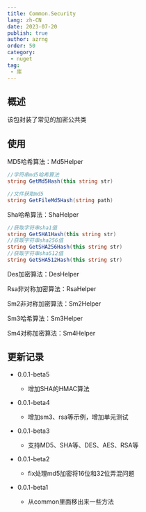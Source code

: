 ```yaml
---
title: Common.Security
lang: zh-CN
date: 2023-07-20
publish: true
author: azrng
order: 50
category:
 - nuget
tag:
 - 库
---
```

## 概述

该包封装了常见的加密公共类

## 使用

MD5哈希算法：Md5Helper

```c#
//字符串md5哈希算法
string GetMd5Hash(this string str)

//文件获取md5
string GetFileMd5Hash(string path)
```

Sha哈希算法：ShaHelper

```c#
//获取字符串sha1值
string GetSHA1Hash(this string str)
//获取字符串sha256值
string GetSHA256Hash(this string str)
//获取字符串sha512值
string GetSHA512Hash(this string str)
```

Des加密算法：DesHelper

Rsa非对称加密算法：RsaHelper

Sm2非对称加密算法：Sm2Helper

Sm3哈希算法：Sm3Helper

Sm4对称加密算法：Sm4Helper

## 更新记录

* 0.0.1-beta5
  * 增加SHA的HMAC算法

* 0.0.1-beta4
  * 增加sm3、rsa等示例，增加单元测试

* 0.0.1-beta3
  * 支持MD5、SHA等、DES、AES、RSA等

* 0.0.1-beta2
  * fix处理md5加密将16位和32位弄混问题

* 0.0.1-beta1
  * 从common里面移出来一些方法